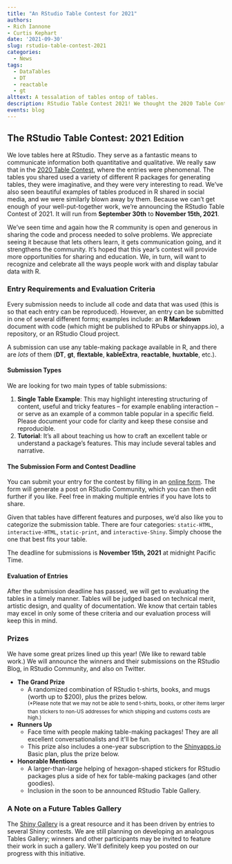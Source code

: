 ```yaml
---
title: "An RStudio Table Contest for 2021"
authors: 
- Rich Iannone 
- Curtis Kephart
date: '2021-09-30'
slug: rstudio-table-contest-2021
categories:
  - News
tags:
  - DataTables
  - DT
  - reactable
  - gt
alttext: A tessalation of tables ontop of tables.
description: RStudio Table Contest 2021! We thought the 2020 Table Contest was quite successful (so many great entries!) so we're doing it all again in 2021. We hope, as ever, that this year's iteration of the contest encourages even more sharing and recognition of the many ways people work with and display data in R.
events: blog
---
```


## The RStudio Table Contest: 2021 Edition

We love tables here at RStudio. They serve as a fantastic means to communicate information both quantitative and qualitative. We really saw that in the [2020 Table Contest](https://blog.rstudio.com/2020/12/23/winners-of-the-2020-rstudio-table-contest/), where the entries were phenomenal. The tables you shared used a variety of different R packages for generating tables, they were imaginative, and they were very interesting to read. We’ve also seen beautiful examples of tables produced in R shared in social media, and we were similarly blown away by them. Because we can’t get enough of your well-put-together work, we’re announcing the RStudio Table Contest of 2021. It will run from **September 30th** to **November 15th, 2021**.

We’ve seen time and again how the R community is open and generous in sharing the code and process needed to solve problems. We appreciate seeing it because that lets others learn, it gets communication going, and it strengthens the community. It’s hoped that this year’s contest will provide more opportunities for sharing and education. We, in turn, will want to recognize and celebrate all the ways people work with and display tabular data with R.

### Entry Requirements and Evaluation Criteria

Every submission needs to include all code and data that was used (this is so that each entry can be reproduced). However, an entry can be submitted in one of several different forms; examples include: an **R Markdown** document with code (which might be published to RPubs or shinyapps.io), a repository, or an RStudio Cloud project.

A submission can use any table-making package available in R, and there are *lots* of them (**DT**, **gt**, **flextable**, **kableExtra**, **reactable**, **huxtable**, etc.).

#### Submission Types

We are looking for two main types of table submissions:

1. **Single Table Example**: This may highlight interesting structuring of content, useful and tricky features – for example enabling interaction – or serve as an example of a common table popular in a specific field. Please document your code for clarity and keep these consise and reproducible. 
2. **Tutorial**: It’s all about teaching us how to craft an excellent table or understand a package’s features. This may include several tables and narrative.

#### The Submission Form and Contest Deadline

You can submit your entry for the contest by filling in an [online form](https://rstd.io/table-contest-2021). The form will generate a post on RStudio Community, which you can then edit further if you like. Feel free in making multiple entries if you have lots to share.

Given that tables have different features and purposes, we’d also like you to categorize the submission table. There are four categories: `static-HTML`, `interactive-HTML`, `static-print`, and `interactive-Shiny`. Simply choose the one that best fits your table.

The deadline for submissions is **November 15th, 2021** at midnight Pacific Time.

#### Evaluation of Entries

After the submission deadline has passed, we will get to evaluating the tables in a timely manner. Tables will be judged based on technical merit, artistic design, and quality of documentation. We know that certain tables may excel in only some of these criteria and our evaluation process will keep this in mind.

### Prizes

We have some great prizes lined up this year! (We like to reward table work.) We will announce the winners and their submissions on the RStudio Blog, in RStudio Community, and also on Twitter.

- **The Grand Prize** 
   - A randomized combination of RStudio t-shirts, books, and mugs (worth up to $200), plus the prizes below. 
<br><sup>(*Please note that we may not be able to send t-shirts, books, or other items larger than stickers to non-US addresses for which shipping and customs costs are high.)</sup>
- **Runners Up**
   - Face time with people making table-making packages! They are all excellent conversationalists and it'll be fun.
   - This prize also includes a one-year subscription to the [Shinyapps.io](https://www.shinyapps.io/) Basic plan, plus the prize below.
- **Honorable Mentions**
   - A larger-than-large helping of hexagon-shaped stickers for RStudio packages plus a side of hex for table-making packages (and other goodies).
   - Inclusion in the soon to be announced RStudio Table Gallery. 
   
### A Note on a Future Tables Gallery

The [Shiny Gallery](https://shiny.rstudio.com/gallery/) is a great resource and it has been driven by entries to several Shiny contests. We are still planning on developing an analogous Tables Gallery; winners and other participants may be invited to feature their work in such a gallery. We'll definitely keep you posted on our progress with this initiative.
